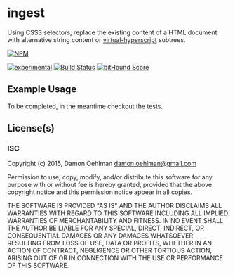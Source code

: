 # ingest

Using CSS3 selectors, replace the existing content of a HTML document with
alternative string content or
[virtual-hyperscript](https://github.com/Raynos/virtual-hyperscript) subtrees.


[![NPM](https://nodei.co/npm/ingest.png)](https://nodei.co/npm/ingest/)

[![experimental](https://img.shields.io/badge/stability-experimental-red.svg)](https://github.com/dominictarr/stability#experimental) [![Build Status](https://img.shields.io/travis/DamonOehlman/ingest.svg?branch=master)](https://travis-ci.org/DamonOehlman/ingest) [![bitHound Score](https://www.bithound.io/github/DamonOehlman/ingest/badges/score.svg)](https://www.bithound.io/github/DamonOehlman/ingest) 

## Example Usage

To be completed, in the meantime checkout the tests.

## License(s)

### ISC

Copyright (c) 2015, Damon Oehlman <damon.oehlman@gmail.com>

Permission to use, copy, modify, and/or distribute this software for any
purpose with or without fee is hereby granted, provided that the above
copyright notice and this permission notice appear in all copies.

THE SOFTWARE IS PROVIDED "AS IS" AND THE AUTHOR DISCLAIMS ALL WARRANTIES WITH
REGARD TO THIS SOFTWARE INCLUDING ALL IMPLIED WARRANTIES OF MERCHANTABILITY
AND FITNESS. IN NO EVENT SHALL THE AUTHOR BE LIABLE FOR ANY SPECIAL, DIRECT,
INDIRECT, OR CONSEQUENTIAL DAMAGES OR ANY DAMAGES WHATSOEVER RESULTING FROM
LOSS OF USE, DATA OR PROFITS, WHETHER IN AN ACTION OF CONTRACT, NEGLIGENCE OR
OTHER TORTIOUS ACTION, ARISING OUT OF OR IN CONNECTION WITH THE USE OR
PERFORMANCE OF THIS SOFTWARE.
